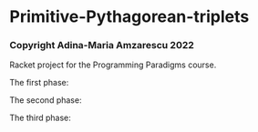 # Primitive-Pythagorean-triplets
### Copyright Adina-Maria Amzarescu 2022

Racket project for the Programming Paradigms course. 


The first phase:

The second phase:

The third phase:
